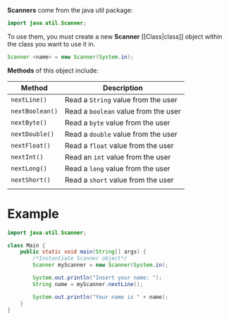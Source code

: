 **Scanners** come from the java util package:

```java
import java.util.Scanner; 
```

To use them, you must create a new **Scanner** [[Class|class]] object within the class you want to use it in.

```java
Scanner <name> = new Scanner(System.in);
```

**Methods** of this object include:


| Method               | Description                              |
| -------------------- | ---------------------------------------- |
| ```nextLine()```<br> | Read a ```String``` value from the user  |
| ```nextBoolean()```  | Read a ```boolean``` value from the user |
| ```nextByte()```     | Read a ```byte``` value from the user    |
| ```nextDouble()```   | Read a ```double``` value from the user  |
| ```nextFloat()```    | Read a ```float``` value from the user   |
| ```nextInt()```      | Read an ```int``` value from the user    |
| ```nextLong()```     | Read a ```long``` value from the user    |
| ```nextShort()```    | Read a ```short``` value from the user   |
|                      |                                          |
# Example

```java
import java.util.Scanner;

class Main {
	public static void main(String[] args) {
		/*Instantiate Scanner object*/
		Scanner myScanner = new Scanner(System.in);

		System.out.println("Insert your name: ");
		String name = myScanner.nextLine();

		System.out.println("Your name is " + name);
	}
}
```

